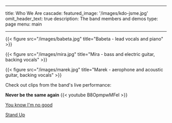 
---
title: Who We Are
cascade:
  featured_image: '/images/kdo-jsme.jpg'
omit_header_text: true
description: The band members and demos
type: page
menu: main

---



  {{< figure src="/images/babeta.jpg" title="Babeta - lead vocals and piano" >}} 

  {{< figure src="/images/mira.jpg" title="Míra - bass and electric guitar, backing vocals" >}} 
 
  {{< figure src="/images/marek.jpg" title="Marek - aerophone and acoustic guitar, backing vocals" >}} 
 
  

  Check out clips from the band's live performance:

 
  **Never be the same again** {{< youtube B8OpmpwMFeI >}} 
 
  [You know I'm no good](https://fb.watch/ybZH2lg0_X/)
  
  [Stand Up](/demos/StandUp.mp4)
 